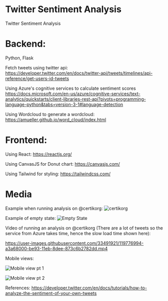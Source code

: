 # Twitter Sentiment Analysis
 Twitter Sentiment Analysis
 
# Backend:
 Python, Flask
 
 Fetch tweets using twitter api:
 https://developer.twitter.com/en/docs/twitter-api/tweets/timelines/api-reference/get-users-id-tweets
 
 Using Azure's cognitive services to calculate sentiment scores
 https://docs.microsoft.com/en-us/azure/cognitive-services/text-analytics/quickstarts/client-libraries-rest-api?pivots=programming-language-python&tabs=version-3-1#language-detection
 
 Using Wordcloud to generate a wordcloud: https://amueller.github.io/word_cloud/index.html 
 
# Frontend:
 Using React: https://reactjs.org/
 
 Using CanvasJS for Donut chart: https://canvasjs.com/
 
 Using Tailwind for styling: https://tailwindcss.com/

# Media
 
 Example when running analysis on @certikorg:
 ![certikorg](https://user-images.githubusercontent.com/33491921/119240937-33110380-bb21-11eb-9f96-7c133c4e0958.PNG)
 
 
 Example of empty state:
 ![Empty State](https://user-images.githubusercontent.com/33491921/119240945-40c68900-bb21-11eb-9066-f54851da9106.PNG)
 
 Video of running an analysis on @certikorg (There are a lot of tweets so the service from Azure takes time, hence the slow load time shown here):
 
 https://user-images.githubusercontent.com/33491921/119776994-a3a68000-be93-11eb-8dee-873c6b2782dd.mp4

 Mobile views:
 
 ![Mobile view pt 1](https://user-images.githubusercontent.com/33491921/119777082-b7ea7d00-be93-11eb-90eb-3a444bb21abb.PNG)
 
 ![Mobile view pt 2](https://user-images.githubusercontent.com/33491921/119777089-b9b44080-be93-11eb-9a9e-f95ea61bd866.PNG)
 
 References:
  https://developer.twitter.com/en/docs/tutorials/how-to-analyze-the-sentiment-of-your-own-tweets

